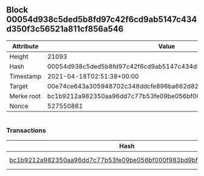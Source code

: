 ## Block 00054d938c5ded5b8fd97c42f6cd9ab5147c434d350f3c56521a811cf856a546

Attribute | Value
--- | ---
Height | 21093
Hash | 00054d938c5ded5b8fd97c42f6cd9ab5147c434d350f3c56521a811cf856a546
Timestamp | 2021-04-18T02:51:38+00:00
Target | 00e74ce643a305948702c348ddcfe896ba662d82c1a228faf4ad12250f07334e
Merke root | bc1b9212a982350aa96dd7c77b53fe09be056bf000f983bd9bfebe7e7fab5e73
Nonce | 527550861

```

```

### Transactions

Hash | Amount
--- | ---
[bc1b9212a982350aa96dd7c77b53fe09be056bf000f983bd9bfebe7e7fab5e73](bc1b9212a982350aa96dd7c77b53fe09be056bf000f983bd9bfebe7e7fab5e73.md) | 10.00000000 SKEPTI 
